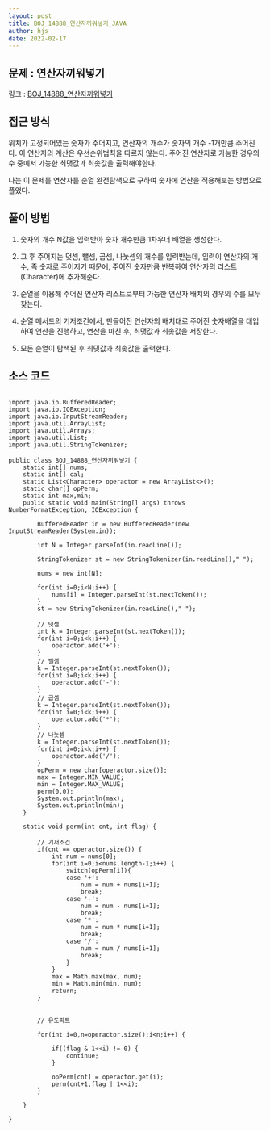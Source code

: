 ```yaml
---
layout: post
title: BOJ_14888_연산자끼워넣기_JAVA
author: hjs
date: 2022-02-17
---
```


## 문제 : 연산자끼워넣기

링크 : [BOJ_14888_연산자끼워넣기](https://www.acmicpc.net/problem/14888)


## 접근 방식

위치가 고정되어있는 숫자가 주어지고, 연산자의 개수가 숫자의 개수 -1개만큼 주어진다. 이 연산자의 계산은 우선순위법칙을 따르지 않는다. 주어진 연산자로 가능한 경우의 수 중에서 가능한 최댓값과 최솟값을 출력해야한다.

나는 이 문제를 연산자를 순열 완전탐색으로 구하여 숫자에 연산을 적용해보는 방법으로 풀었다.

## 풀이 방법

1. 숫자의 개수 N값을 입력받아 숫자 개수만큼 1차우너 배열을 생성한다.

2. 그 후 주어지는 덧셈, 뺄셈, 곱셈, 나눗셈의 개수를 입력받는데, 입력이 연산자의 개수, 즉 숫자로 주어지기 때문에, 주어진 숫자만큼 반복하여 연산자의 리스트(Character)에 추가해준다.

3. 순열을 이용해 주어진 연산자 리스트로부터 가능한 연산자 배치의 경우의 수를 모두 찾는다.

4. 순열 메서드의 기저조건에서, 만들어진 연산자의 배치대로 주어진 숫자배열을 대입하여 연산을 진행하고, 연산을 마친 후, 최댓값과 최솟값을 저장한다.

5. 모든 순열이 탐색된 후 최댓값과 최솟값을 출력한다.

## 소스 코드

~~~

import java.io.BufferedReader;
import java.io.IOException;
import java.io.InputStreamReader;
import java.util.ArrayList;
import java.util.Arrays;
import java.util.List;
import java.util.StringTokenizer;

public class BOJ_14888_연산자끼워넣기 {
	static int[] nums;
	static int[] cal;
	static List<Character> operactor = new ArrayList<>();
	static char[] opPerm;
	static int max,min;
	public static void main(String[] args) throws NumberFormatException, IOException {

		BufferedReader in = new BufferedReader(new InputStreamReader(System.in));

		int N = Integer.parseInt(in.readLine());

		StringTokenizer st = new StringTokenizer(in.readLine()," ");

		nums = new int[N];

		for(int i=0;i<N;i++) {
			nums[i] = Integer.parseInt(st.nextToken());
		}
		st = new StringTokenizer(in.readLine()," ");

		// 덧셈
		int k = Integer.parseInt(st.nextToken());
		for(int i=0;i<k;i++) {
			operactor.add('+');
		}
		// 뺄셈
		k = Integer.parseInt(st.nextToken());
		for(int i=0;i<k;i++) {
			operactor.add('-');
		}
		// 곱셈
		k = Integer.parseInt(st.nextToken());
		for(int i=0;i<k;i++) {
			operactor.add('*');
		}
		// 나눗셈
		k = Integer.parseInt(st.nextToken());
		for(int i=0;i<k;i++) {
			operactor.add('/');
		}
		opPerm = new char[operactor.size()];
		max = Integer.MIN_VALUE;
		min = Integer.MAX_VALUE;
		perm(0,0);
		System.out.println(max);
		System.out.println(min);
	}

	static void perm(int cnt, int flag) {

		// 기저조건
		if(cnt == operactor.size()) {
			int num = nums[0];
			for(int i=0;i<nums.length-1;i++) {
				switch(opPerm[i]){
				case '+':
					num = num + nums[i+1];
					break;
				case '-':
					num = num - nums[i+1];					
					break;
				case '*':
					num = num * nums[i+1];
					break;
				case '/':
					num = num / nums[i+1];
					break;
				}
			}
			max = Math.max(max, num);
			min = Math.min(min, num);
			return;
		}


		// 유도파트

		for(int i=0,n=operactor.size();i<n;i++) {

			if((flag & 1<<i) != 0) {
				continue;
			}

			opPerm[cnt] = operactor.get(i);
			perm(cnt+1,flag | 1<<i);
		}

	}

}


~~~
